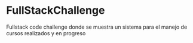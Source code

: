 # FullStackChallenge
Fullstack code challenge donde se muestra un sistema para el manejo de cursos realizados y en progreso
